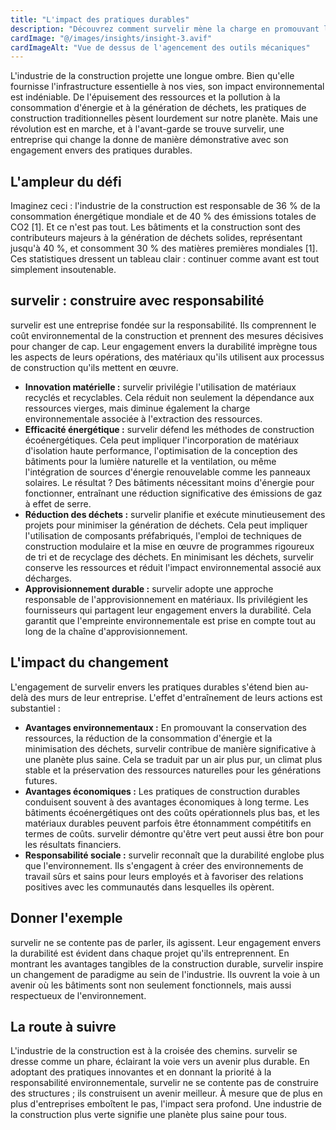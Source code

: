 ```yaml
---
title: "L'impact des pratiques durables"
description: "Découvrez comment survelir mène la charge en promouvant la durabilité dans l'industrie de la construction"
cardImage: "@/images/insights/insight-3.avif"
cardImageAlt: "Vue de dessus de l'agencement des outils mécaniques"
---
```


L'industrie de la construction projette une longue ombre. Bien qu'elle fournisse
l'infrastructure essentielle à nos vies, son impact environnemental est
indéniable. De l'épuisement des ressources et la pollution à la consommation
d'énergie et à la génération de déchets, les pratiques de construction
traditionnelles pèsent lourdement sur notre planète. Mais une révolution est en
marche, et à l'avant-garde se trouve survelir, une entreprise qui change la
donne de manière démonstrative avec son engagement envers des pratiques
durables.

## L'ampleur du défi

Imaginez ceci : l'industrie de la construction est responsable de 36 % de la
consommation énergétique mondiale et de 40 % des émissions totales de CO2 [1].
Et ce n'est pas tout. Les bâtiments et la construction sont des contributeurs
majeurs à la génération de déchets solides, représentant jusqu'à 40 %, et
consomment 30 % des matières premières mondiales [1]. Ces statistiques dressent
un tableau clair : continuer comme avant est tout simplement insoutenable.

## survelir : construire avec responsabilité

survelir est une entreprise fondée sur la responsabilité. Ils comprennent le
coût environnemental de la construction et prennent des mesures décisives pour
changer de cap. Leur engagement envers la durabilité imprègne tous les aspects
de leurs opérations, des matériaux qu'ils utilisent aux processus de
construction qu'ils mettent en œuvre.

- **Innovation matérielle :** survelir privilégie l'utilisation de matériaux
  recyclés et recyclables. Cela réduit non seulement la dépendance aux
  ressources vierges, mais diminue également la charge environnementale associée
  à l'extraction des ressources.
- **Efficacité énergétique :** survelir défend les méthodes de construction
  écoénergétiques. Cela peut impliquer l'incorporation de matériaux d'isolation
  haute performance, l'optimisation de la conception des bâtiments pour la
  lumière naturelle et la ventilation, ou même l'intégration de sources
  d'énergie renouvelable comme les panneaux solaires. Le résultat ? Des
  bâtiments nécessitant moins d'énergie pour fonctionner, entraînant une
  réduction significative des émissions de gaz à effet de serre.
- **Réduction des déchets :** survelir planifie et exécute minutieusement des
  projets pour minimiser la génération de déchets. Cela peut impliquer
  l'utilisation de composants préfabriqués, l'emploi de techniques de
  construction modulaire et la mise en œuvre de programmes rigoureux de tri et
  de recyclage des déchets. En minimisant les déchets, survelir conserve les
  ressources et réduit l'impact environnemental associé aux décharges.
- **Approvisionnement durable :** survelir adopte une approche responsable de
  l'approvisionnement en matériaux. Ils privilégient les fournisseurs qui
  partagent leur engagement envers la durabilité. Cela garantit que l'empreinte
  environnementale est prise en compte tout au long de la chaîne
  d'approvisionnement.

## L'impact du changement

L'engagement de survelir envers les pratiques durables s'étend bien au-delà des
murs de leur entreprise. L'effet d'entraînement de leurs actions est substantiel
:

- **Avantages environnementaux :** En promouvant la conservation des ressources,
  la réduction de la consommation d'énergie et la minimisation des déchets,
  survelir contribue de manière significative à une planète plus saine. Cela se
  traduit par un air plus pur, un climat plus stable et la préservation des
  ressources naturelles pour les générations futures.
- **Avantages économiques :** Les pratiques de construction durables conduisent
  souvent à des avantages économiques à long terme. Les bâtiments
  écoénergétiques ont des coûts opérationnels plus bas, et les matériaux
  durables peuvent parfois être étonnamment compétitifs en termes de coûts.
  survelir démontre qu'être vert peut aussi être bon pour les résultats
  financiers.
- **Responsabilité sociale :** survelir reconnaît que la durabilité englobe
  plus que l'environnement. Ils s'engagent à créer des environnements de travail
  sûrs et sains pour leurs employés et à favoriser des relations positives avec
  les communautés dans lesquelles ils opèrent.

## Donner l'exemple

survelir ne se contente pas de parler, ils agissent. Leur engagement envers la
durabilité est évident dans chaque projet qu'ils entreprennent. En montrant les
avantages tangibles de la construction durable, survelir inspire un changement
de paradigme au sein de l'industrie. Ils ouvrent la voie à un avenir où les
bâtiments sont non seulement fonctionnels, mais aussi respectueux de
l'environnement.

## La route à suivre

L'industrie de la construction est à la croisée des chemins. survelir se dresse
comme un phare, éclairant la voie vers un avenir plus durable. En adoptant des
pratiques innovantes et en donnant la priorité à la responsabilité
environnementale, survelir ne se contente pas de construire des structures ;
ils construisent un avenir meilleur. À mesure que de plus en plus d'entreprises
emboîtent le pas, l'impact sera profond. Une industrie de la construction plus
verte signifie une planète plus saine pour tous.
